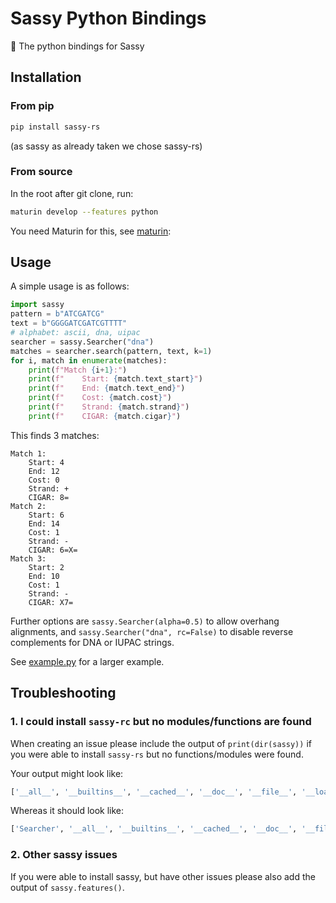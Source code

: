 # Sassy Python Bindings

🐍 The python bindings for Sassy

## Installation


### From pip
```bash
pip install sassy-rs
```
(as sassy as already taken we chose sassy-rs)

### From source
In the root after git clone, run: 
```bash
maturin develop --features python
```
You need Maturin for this, see [maturin](https://github.com/PyO3/maturin):


## Usage

A simple usage is as follows:

``` python
import sassy
pattern = b"ATCGATCG"
text = b"GGGGATCGATCGTTTT"
# alphabet: ascii, dna, uipac
searcher = sassy.Searcher("dna")
matches = searcher.search(pattern, text, k=1)
for i, match in enumerate(matches):
    print(f"Match {i+1}:")
    print(f"    Start: {match.text_start}")
    print(f"    End: {match.text_end}")
    print(f"    Cost: {match.cost}")
    print(f"    Strand: {match.strand}")
    print(f"    CIGAR: {match.cigar}")
```

This finds 3 matches:

``` text
Match 1:
    Start: 4
    End: 12
    Cost: 0
    Strand: +
    CIGAR: 8=
Match 2:
    Start: 6
    End: 14
    Cost: 1
    Strand: -
    CIGAR: 6=X=
Match 3:
    Start: 2
    End: 10
    Cost: 1
    Strand: -
    CIGAR: X7=
```

Further options are `sassy.Searcher(alpha=0.5)` to allow overhang alignments,
and `sassy.Searcher("dna", rc=False)` to disable reverse complements for DNA
or IUPAC strings.

See [example.py](sassy/example.py) for a larger example.

## Troubleshooting


### 1. I could install `sassy-rc` but no modules/functions are found
When creating an issue please include the output of `print(dir(sassy))` if you were able to install `sassy-rs` but no functions/modules were found. 

Your output might look like:
```python
['__all__', '__builtins__', '__cached__', '__doc__', '__file__', '__loader__', '__name__', '__package__', '__path__', '__spec__']
```
Whereas it should look like:
```python
['Searcher', '__all__', '__builtins__', '__cached__', '__doc__', '__file__', '__loader__', '__name__', '__package__', '__path__', '__spec__', 'features', 'sassy']
```

### 2. Other sassy issues
If you were able to install sassy, but have other issues please also add the output of `sassy.features()`.